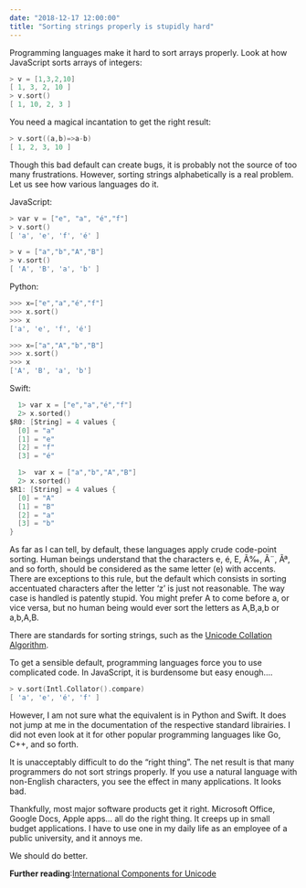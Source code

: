 ```yaml
---
date: "2018-12-17 12:00:00"
title: "Sorting strings properly is stupidly hard"
---
```




Programming languages make it hard to sort arrays properly. Look at how JavaScript sorts arrays of integers:
```C
> v = [1,3,2,10]
[ 1, 3, 2, 10 ]
> v.sort()
[ 1, 10, 2, 3 ]
```


You need a magical incantation to get the right result:
```C
> v.sort((a,b)=>a-b)
[ 1, 2, 3, 10 ]
```


Though this bad default can create bugs, it is probably not the source of too many frustrations. However, sorting strings alphabetically is a real problem. Let us see how various languages do it.

JavaScript:
```C
> var v = ["e", "a", "é","f"]
> v.sort()
[ 'a', 'e', 'f', 'é' ]
```

```C
> v = ["a","b","A","B"]
> v.sort()
[ 'A', 'B', 'a', 'b' ]
```




Python:
```C
>>> x=["e","a","é","f"]
>>> x.sort()
>>> x
['a', 'e', 'f', 'é']
```

```C
>>> x=["a","A","b","B"]
>>> x.sort()
>>> x
['A', 'B', 'a', 'b']
```




Swift:
```C
  1> var x = ["e","a","é","f"] 
  2> x.sorted()
$R0: [String] = 4 values {
  [0] = "a"
  [1] = "e"
  [2] = "f"
  [3] = "é"
```

```C
  1>  var x = ["a","b","A","B"]
  2> x.sorted() 
$R1: [String] = 4 values {
  [0] = "A"
  [1] = "B"
  [2] = "a"
  [3] = "b"
}
```




As far as I can tell, by default, these languages apply crude code-point sorting. Human beings understand that the characters e, é, E, Ã‰, Ã¨, Ãª, and so forth, should be considered as the same letter (e) with accents. There are exceptions to this rule, but the default which consists in sorting accentuated characters after the letter &lsquo;z&rsquo; is just not reasonable. The way case is handled is patently stupid. You might prefer A to come before a, or vice versa, but no human being would ever sort the letters as A,B,a,b or a,b,A,B.

There are standards for sorting strings, such as the [Unicode Collation Algorithm](http://unicode.org/reports/tr10/).

To get a sensible default, programming languages force you to use complicated code. In JavaScript, it is burdensome but easy enough&hellip;.
```C
> v.sort(Intl.Collator().compare)
[ 'a', 'e', 'é', 'f' ]
```


However, I am not sure what the equivalent is in Python and Swift. It does not jump at me in the documentation of the respective standard librairies. I did not even look at it for other popular programming languages like Go, C++, and so forth.

It is unacceptably difficult to do the &ldquo;right thing&rdquo;. The net result is that many programmers do not sort strings properly. If you use a natural language with non-English characters, you see the effect in many applications. It looks bad.

Thankfully, most major software products get it right. Microsoft Office, Google Docs, Apple apps&hellip; all do the right thing. It creeps up in small budget applications. I have to use one in my daily life as an employee of a public university, and it annoys me.

We should do better.

__Further reading__:[International Components for Unicode](https://en.wikipedia.org/wiki/International_Components_for_Unicode)

